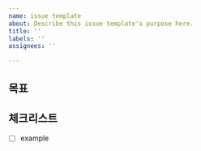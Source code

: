 ```yaml
---
name: issue template
about: Describe this issue template's purpose here.
title: ''
labels: ''
assignees: ''

---
```


## 목표

<!-- ex) Navigation Bar 를 구현한다.-->
<!-- 필요시 사진 첨부 -->

## 체크리스트

-   [ ] example
